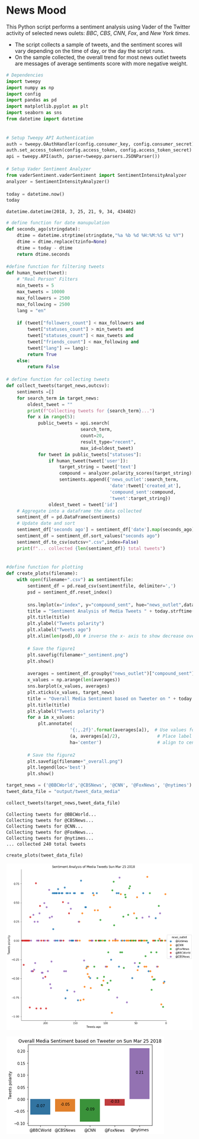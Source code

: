 
# News Mood
This Python script performs a sentiment analysis using Vader of the Twitter activity of selected news oulets: *BBC*, *CBS*, *CNN*, *Fox*, and *New York times*.
- The script collects a sample of tweets, and the sentiment scores will vary depending on the time of day, or the day the script runs. 
- On the sample collected, the overall trend for most news outlet tweets are messages of average sentiments score with more negative weight.


```python
# Dependencies
import tweepy
import numpy as np
import config
import pandas as pd
import matplotlib.pyplot as plt
import seaborn as sns
from datetime import datetime


# Setup Tweepy API Authentication
auth = tweepy.OAuthHandler(config.consumer_key, config.consumer_secret)
auth.set_access_token(config.access_token, config.access_token_secret)
api = tweepy.API(auth, parser=tweepy.parsers.JSONParser())

# Setup Vader Sentiment Analyzer
from vaderSentiment.vaderSentiment import SentimentIntensityAnalyzer
analyzer = SentimentIntensityAnalyzer()

today = datetime.now()
today
```




    datetime.datetime(2018, 3, 25, 21, 9, 34, 434402)




```python
# define function for date manupulation
def seconds_ago(stringdate):
    dtime = datetime.strptime(stringdate,"%a %b %d %H:%M:%S %z %Y")
    dtime = dtime.replace(tzinfo=None)
    dtime = today - dtime    
    return dtime.seconds

#define function for filtering tweets
def human_tweet(tweet):
    # "Real Person" Filters
    min_tweets = 5
    max_tweets = 10000
    max_followers = 2500
    max_following = 2500
    lang = "en"

    if (tweet["followers_count"] < max_followers and
        tweet["statuses_count"] > min_tweets and
        tweet["statuses_count"] < max_tweets and
        tweet["friends_count"] < max_following and
        tweet["lang"] == lang):
        return True
    else:
        return False

# define function for collecting tweets
def collect_tweets(target_news,outcsv):
    sentiments =[]
    for search_term in target_news:
        oldest_tweet = ""
        print(f"Collecting tweets for {search_term}...")                   
        for x in range(5): 
            public_tweets = api.search(
                            search_term,
                            count=20,
                            result_type="recent",
                            max_id=oldest_tweet)
            for tweet in public_tweets["statuses"]:
                if human_tweet(tweet['user']):
                    target_string = tweet['text']
                    compound = analyzer.polarity_scores(target_string)["compound"]
                    sentiments.append({'news_outlet':search_term,
                                       'date':tweet['created_at'],
                                       'compound_sent':compound,
                                       'tweet':target_string})
                oldest_tweet = tweet['id']
    # Aggregate into a dataframe the data collected
    sentiment_df = pd.DataFrame(sentiments) 
    # Update date and sort
    sentiment_df['seconds ago'] = sentiment_df['date'].map(seconds_ago)
    sentiment_df = sentiment_df.sort_values("seconds ago")
    sentiment_df.to_csv(outcsv+".csv",index=False)
    print(f"... collected {len(sentiment_df)} total tweets")

    
#define function for plotting     
def create_plots(filename):
    with open(filename+".csv") as sentimentfile:
        sentiment_df = pd.read_csv(sentimentfile, delimiter=',')        
        psd = sentiment_df.reset_index()
        
        sns.lmplot(x="index", y="compound_sent", hue="news_outlet",data=psd, size=9, fit_reg=False)        
        title = "Sentiment Analysis of Media Tweets " + today.strftime("%a %b %d %Y")
        plt.title(title)
        plt.ylabel("Tweets polarity")
        plt.xlabel("Tweets ago")
        plt.xlim(len(psd),0) # inverse the x- axis to show decrease over time

        # Save the figure1
        plt.savefig(filename+"_sentiment.png")
        plt.show()

        averages = sentiment_df.groupby("news_outlet")["compound_sent"].mean()
        x_values = np.arange(len(averages))
        sns.barplot(x_values, averages)
        plt.xticks(x_values, target_news)
        title = "Overall Media Sentiment based on Tweeter on " + today.strftime("%a %b %d %Y")
        plt.title(title)
        plt.ylabel("Tweets polarity")
        for a in x_values:
            plt.annotate(
                        '{:,.2f}'.format(averages[a]),  # Use values formated as label
                        (a, averages[a]/2),              # Place label at center of the bar
                        ha='center')                     # align to center

        # Save the figure2
        plt.savefig(filename+"_overall.png")
        plt.legend(loc='best')
        plt.show()    

```


```python
target_news = ('@BBCWorld','@CBSNews', '@CNN', '@FoxNews', '@nytimes')
tweet_data_file = "output/tweet_data_media"
```


```python
collect_tweets(target_news,tweet_data_file)
```

    Collecting tweets for @BBCWorld...
    Collecting tweets for @CBSNews...
    Collecting tweets for @CNN...
    Collecting tweets for @FoxNews...
    Collecting tweets for @nytimes...
    ... collected 240 total tweets



```python
create_plots(tweet_data_file)
```


![png](output/output_5_2.png)



![png](output/output_5_3.png)


